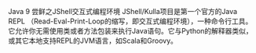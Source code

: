 Java 9 尝鲜之JShell交互式编程环境
JShell/Kulla项目是第一个官方的Java REPL （Read-Eval-Print-Loop的缩写，即交互式编程环境），一种命令行工具。它允许你无需使用类或者方法包装来执行Java语句。它与Python的解释器类似，或其它本地支持REPL的JVM语言，如Scala和Groovy。


